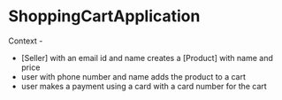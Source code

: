 # ShoppingCartApplication

Context - 

 - [Seller] with an email id and name creates a [Product] with name and price
 - user with phone number and name adds the product to a cart
 - user makes a payment using a card with a card number for the cart
